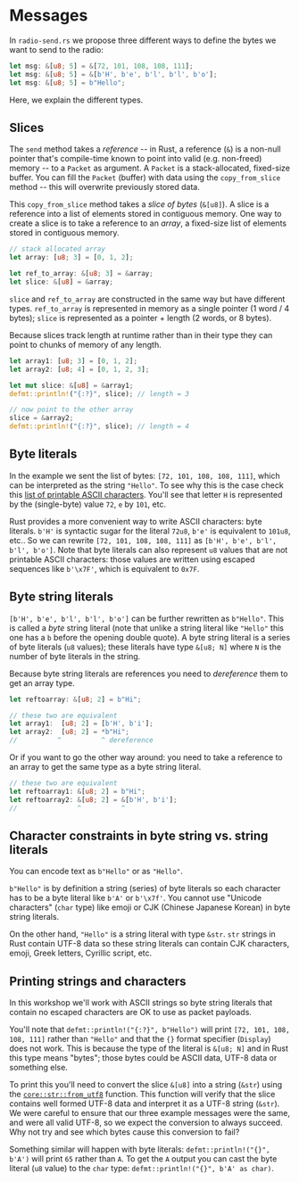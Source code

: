 # Messages

In `radio-send.rs` we propose three different ways to define the bytes we want to send to the radio:

```rust
let msg: &[u8; 5] = &[72, 101, 108, 108, 111];
let msg: &[u8; 5] = &[b'H', b'e', b'l', b'l', b'o'];
let msg: &[u8; 5] = b"Hello";
```

Here, we explain the different types.

## Slices

The `send` method takes a *reference* -- in Rust, a reference (`&`) is a non-null pointer that's compile-time known to point into valid (e.g. non-freed) memory --  to a `Packet` as argument. A `Packet` is a stack-allocated, fixed-size buffer. You can fill the `Packet` (buffer) with data using the `copy_from_slice` method -- this will overwrite previously stored data.

This `copy_from_slice` method takes a *slice of bytes* (`&[u8]`). A slice is a reference into a list of elements stored in contiguous memory. One way to create a slice is to take a reference to an *array*, a fixed-size list of elements stored in contiguous memory.

```rust
// stack allocated array
let array: [u8; 3] = [0, 1, 2];

let ref_to_array: &[u8; 3] = &array;
let slice: &[u8] = &array;
```

`slice` and `ref_to_array` are constructed in the same way but have different types. `ref_to_array` is represented in memory as a single pointer (1 word / 4 bytes); `slice` is represented as a pointer + length (2 words, or 8 bytes).

Because slices track length at runtime rather than in their type they can point to chunks of memory of any length.

```rust ignore
let array1: [u8; 3] = [0, 1, 2];
let array2: [u8; 4] = [0, 1, 2, 3];

let mut slice: &[u8] = &array1;
defmt::println!("{:?}", slice); // length = 3

// now point to the other array
slice = &array2;
defmt::println!("{:?}", slice); // length = 4
```

## Byte literals

In the example we sent the list of bytes: `[72, 101, 108, 108, 111]`, which can be interpreted as the string `"Hello"`. To see why this is the case check this [list of printable ASCII characters][ascii]. You'll see that letter `H` is represented by the (single-byte) value `72`, `e` by `101`, etc.

[ascii]: https://en.wikipedia.org/wiki/ASCII#Printable_characters

Rust provides a more convenient way to write ASCII characters: byte literals. `b'H'` is syntactic sugar for the literal `72u8`, `b'e'` is equivalent to `101u8`, etc.. So we can rewrite `[72, 101, 108, 108, 111]` as `[b'H', b'e', b'l', b'l', b'o']`. Note that byte literals can also represent `u8` values that are not printable ASCII characters: those values are written using escaped sequences like `b'\x7F'`, which is equivalent to `0x7F`.

## Byte string literals

`[b'H', b'e', b'l', b'l', b'o']` can be further rewritten as `b"Hello"`. This is called a *byte* string literal (note that unlike a string literal like `"Hello"` this one has a `b` before the opening double quote). A byte string literal is a series of byte literals (`u8` values); these literals have type `&[u8; N]` where `N` is the number of byte literals in the string.

Because byte string literals are references you need to *dereference* them to get an array type.

```rust
let reftoarray: &[u8; 2] = b"Hi";

// these two are equivalent
let array1:  [u8; 2] = [b'H', b'i'];
let array2:  [u8; 2] = *b"Hi";
//          ^          ^ dereference
```

Or if you want to go the other way around: you need to take a reference to an array to get the same type as a byte string literal.

```rust
// these two are equivalent
let reftoarray1: &[u8; 2] = b"Hi";
let reftoarray2: &[u8; 2] = &[b'H', b'i'];
//               ^          ^
```

## Character constraints in byte string vs. string literals

You can encode text as `b"Hello"` or as `"Hello"`.

`b"Hello"` is by definition a string (series) of byte literals so each character has to be a byte literal like `b'A'` or `b'\x7f'`. You cannot use "Unicode characters" (`char` type) like emoji or CJK (Chinese Japanese Korean) in byte string literals.

On the other hand, `"Hello"` is a string literal with type `&str`. `str` strings in Rust contain UTF-8 data so these string literals can contain CJK characters, emoji, Greek letters, Cyrillic script, etc.

## Printing strings and characters

In this workshop we'll work with ASCII strings so byte string literals that contain no escaped characters are OK to use as packet payloads.

You'll note that `defmt::println!("{:?}", b"Hello")` will print `[72, 101, 108, 108, 111]` rather than `"Hello"` and that the `{}` format specifier (`Display`) does not work. This is because the type of the literal is `&[u8; N]` and in Rust this type means "bytes"; those bytes could be ASCII data, UTF-8 data or something else.

To print this you'll need to convert the slice `&[u8]` into a string (`&str`) using the [`core::str::from_utf8`](https://doc.rust-lang.org/stable/core/str/fn.from_utf8.html) function. This function will verify that the slice contains well formed UTF-8 data and interpret it as a UTF-8 string (`&str`). We were careful to ensure that our three example messages were the same, and were all valid UTF-8, so we expect the conversion to always succeed. Why not try and see which bytes cause this conversion to fail?

Something similar will happen with byte literals: `defmt::println!("{}", b'A')` will print `65` rather than `A`. To get the `A` output you can cast the byte literal (`u8` value) to the `char` type: `defmt::println!("{}", b'A' as char)`.
